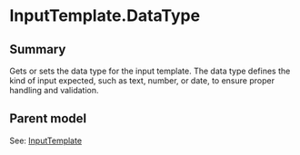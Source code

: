 # InputTemplate.DataType

## Summary

Gets or sets the data type for the input template. The data type defines the kind of
input expected, such as text, number, or date, to ensure proper handling and validation.

## Parent model

See: [InputTemplate](InputTemplate.md)